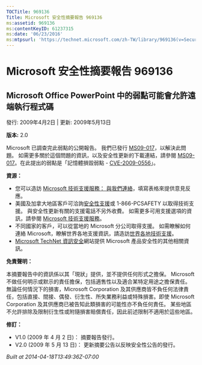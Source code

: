 ```yaml
---
TOCTitle: 969136
Title: Microsoft 安全性摘要報告 969136
ms:assetid: 969136
ms:contentKeyID: 61237315
ms:date: '06/23/2016'
ms:mtpsurl: 'https://technet.microsoft.com/zh-TW/library/969136(v=Security.10)'
---
```



Microsoft 安全性摘要報告 969136
===============================

Microsoft Office PowerPoint 中的弱點可能會允許遠端執行程式碼
------------------------------------------------------------

發行: 2009年4月2日 | 更新: 2009年5月13日

**版本:** 2.0

Microsoft 已調查完此弱點的公開報告。 我們已發行 [MS09-017](https://technet.microsoft.com/security/bulletin/ms09-017)，以解決此問題。 如需更多關於這個問題的資訊，以及安全性更新的下載連結，請參閱 [MS09-017](https://technet.microsoft.com/security/bulletin/ms09-017)。在此提出的弱點是「記憶體損毀弱點 - [CVE-2009-0556](https://www.cve.mitre.org/cgi-bin/cvename.cgi?name=cve-2009-0556)」。

**資源：** 

-   您可以造訪 [Microsoft 技術支援服務： 與我們連絡](https://support.microsoft.com/common/survey.aspx?scid=sw;en;1257&amp;showpage=1&amp;ws=technet&amp;sd=tech)，填寫表格來提供意見反應。
-   美國及加拿大地區客戶可洽詢[安全性支援](https://go.microsoft.com/fwlink/?linkid=21131)或 1-866-PCSAFETY 以取得技術支援。 與安全性更新有關的支援電話不另外收費。 如需更多可用支援選項的資訊，請參閱 [Microsoft 技術支援服務](https://support.microsoft.com/?ln=zh-tw)。
-   不同國家的客戶，可以從當地的 Microsoft 分公司取得支援。 如需瞭解如何連絡 Microsoft，瞭解世界各地支援資訊，請造訪[世界各地技術支援](https://go.microsoft.com/fwlink/?linkid=21155)。
-   [Microsoft TechNet 資訊安全](https://www.microsoft.com/taiwan/technet/security/default.mspx)網站提供 Microsoft 產品安全性的其他相關資訊。

**免責聲明：** 

本摘要報告中的資訊係以其「現狀」提供，並不提供任何形式之擔保。 Microsoft 不做任何明示或默示的責任擔保，包括適售性以及適合某特定用途之擔保責任。 無論任何情況下的損害，Microsoft Corporation 及其供應商皆不負任何法律責任，包括直接、間接、偶發、衍生性、所失業務利益或特殊損害。即使 Microsoft Corporation 及其供應商已被告知此類損害的可能性亦不負任何責任。 某些地區不允許排除及限制衍生性或附隨損害賠償責任，因此前述限制不適用於這些地區。

**修訂：** 

-   V1.0 (2009 年 4 月 2 日)： 摘要報告發行。
-   V2.0 (2009 年 5 月 13 日)： 更新摘要公告以反映安全性公告的發行。

*Built at 2014-04-18T13:49:36Z-07:00*
